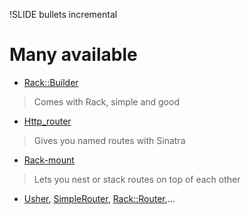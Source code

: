 !SLIDE bullets incremental
# Many available
* [Rack::Builder](http://rack.rubyforge.org/doc/classes/Rack/Builder.html)
> Comes with Rack, simple and good
* [Http_router](https://github.com/joshbuddy/http_router) 
> Gives you named routes with Sinatra
* [Rack-mount](https://github.com/josh/rack-mount)
> Lets you nest or stack routes on top of each other
* [Usher](https://github.com/joshbuddy/usher), [SimpleRouter](https://github.com/mynyml/simple_router), [Rack::Router](https://github.com/carllerche/rack-router),...